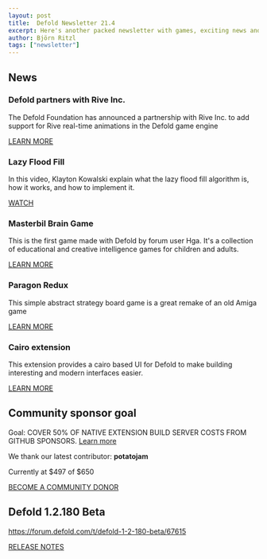 ```yaml
---
layout: post
title:  Defold Newsletter 21.4
excerpt: Here's another packed newsletter with games, exciting news and the latest release notes.
author: Björn Ritzl
tags: ["newsletter"]
---
```


## News

### Defold partners with Rive Inc.
The Defold Foundation has announced a partnership with Rive Inc. to add support for Rive real-time animations in the Defold game engine

[LEARN MORE](https://defold.com/2021/02/16/The-Defold-Foundation-partners-with-Rive-Inc/)


### Lazy Flood Fill
In this video, Klayton Kowalski explain what the lazy flood fill algorithm is, how it works, and how to implement it.

[WATCH](https://www.youtube.com/watch?v=YS0MTrjxGbM)


### Masterbil Brain Game
This is the first game made with Defold by forum user Hga. It's a collection of educational and creative intelligence games for children and adults.

[LEARN MORE](https://forum.defold.com/t/masterbil-brain-games/67544)


### Paragon Redux
This simple abstract strategy board game is a great remake of an old Amiga game

[LEARN MORE](https://forum.defold.com/t/paragon-redux-the-end-of-the-journey/67546)


### Cairo extension
This extension provides a cairo based UI for Defold to make building interesting and modern interfaces easier.

[LEARN MORE](https://forum.defold.com/t/cairo-extension-for-defold/67590)


## Community sponsor goal

Goal: COVER 50% OF NATIVE EXTENSION BUILD SERVER COSTS FROM GITHUB SPONSORS. [Learn more](https://github.com/sponsors/defold)

We thank our latest contributor: **potatojam**

Currently at $497 of $650

[BECOME A COMMUNITY DONOR](https://github.com/sponsors/defold)


## Defold 1.2.180 Beta

https://forum.defold.com/t/defold-1-2-180-beta/67615

[RELEASE NOTES](https://forum.defold.com/t/defold-1-2-179-beta/67371)
